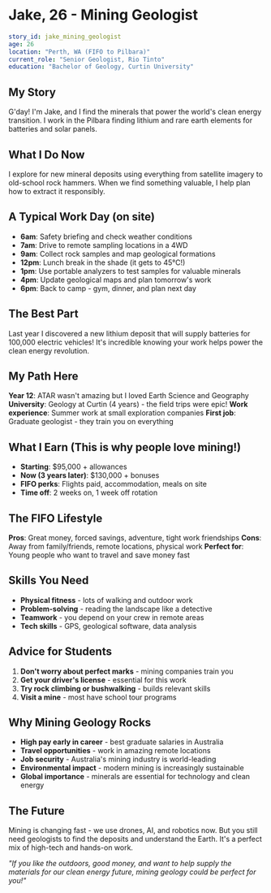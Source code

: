 # Jake, 26 - Mining Geologist

```yaml
story_id: jake_mining_geologist  
age: 26
location: "Perth, WA (FIFO to Pilbara)"
current_role: "Senior Geologist, Rio Tinto"
education: "Bachelor of Geology, Curtin University"
```

## My Story

G'day! I'm Jake, and I find the minerals that power the world's clean energy transition. I work in the Pilbara finding lithium and rare earth elements for batteries and solar panels.

## What I Do Now

I explore for new mineral deposits using everything from satellite imagery to old-school rock hammers. When we find something valuable, I help plan how to extract it responsibly.

## A Typical Work Day (on site)

- **6am**: Safety briefing and check weather conditions
- **7am**: Drive to remote sampling locations in a 4WD
- **9am**: Collect rock samples and map geological formations  
- **12pm**: Lunch break in the shade (it gets to 45°C!)
- **1pm**: Use portable analyzers to test samples for valuable minerals
- **4pm**: Update geological maps and plan tomorrow's work
- **6pm**: Back to camp - gym, dinner, and plan next day

## The Best Part

Last year I discovered a new lithium deposit that will supply batteries for 100,000 electric vehicles! It's incredible knowing your work helps power the clean energy revolution.

## My Path Here

**Year 12**: ATAR wasn't amazing but I loved Earth Science and Geography
**University**: Geology at Curtin (4 years) - the field trips were epic!
**Work experience**: Summer work at small exploration companies
**First job**: Graduate geologist - they train you on everything

## What I Earn (This is why people love mining!)

- **Starting**: $95,000 + allowances
- **Now (3 years later)**: $130,000 + bonuses
- **FIFO perks**: Flights paid, accommodation, meals on site
- **Time off**: 2 weeks on, 1 week off rotation

## The FIFO Lifestyle

**Pros**: Great money, forced savings, adventure, tight work friendships
**Cons**: Away from family/friends, remote locations, physical work
**Perfect for**: Young people who want to travel and save money fast

## Skills You Need

- **Physical fitness** - lots of walking and outdoor work
- **Problem-solving** - reading the landscape like a detective  
- **Teamwork** - you depend on your crew in remote areas
- **Tech skills** - GPS, geological software, data analysis

## Advice for Students

1. **Don't worry about perfect marks** - mining companies train you
2. **Get your driver's license** - essential for this work
3. **Try rock climbing or bushwalking** - builds relevant skills
4. **Visit a mine** - most have school tour programs

## Why Mining Geology Rocks

- **High pay early in career** - best graduate salaries in Australia
- **Travel opportunities** - work in amazing remote locations
- **Job security** - Australia's mining industry is world-leading
- **Environmental impact** - modern mining is increasingly sustainable
- **Global importance** - minerals are essential for technology and clean energy

## The Future

Mining is changing fast - we use drones, AI, and robotics now. But you still need geologists to find the deposits and understand the Earth. It's a perfect mix of high-tech and hands-on work.

*"If you like the outdoors, good money, and want to help supply the materials for our clean energy future, mining geology could be perfect for you!"*